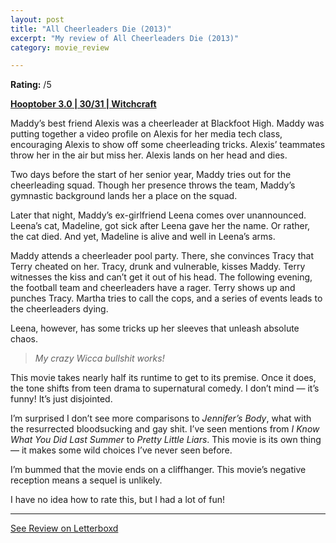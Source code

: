 ```yaml
---
layout: post
title: "All Cheerleaders Die (2013)"
excerpt: "My review of All Cheerleaders Die (2013)"
category: movie_review

---
```


**Rating:** /5

<b><a href="https://boxd.it/pRNoI/detail">Hooptober 3.0 | 30/31 | Witchcraft</a></b>

Maddy’s best friend Alexis was a cheerleader at Blackfoot High. Maddy was putting together a video profile on Alexis for her media tech class, encouraging Alexis to show off some cheerleading tricks. Alexis’ teammates throw her in the air but miss her. Alexis lands on her head and dies.

Two days before the start of her senior year, Maddy tries out for the cheerleading squad. Though her presence throws the team, Maddy’s gymnastic background lands her a place on the squad.

Later that night, Maddy’s ex-girlfriend Leena comes over unannounced. Leena’s cat, Madeline, got sick after Leena gave her the name. Or rather, the cat died. And yet, Madeline is alive and well in Leena’s arms.

Maddy attends a cheerleader pool party. There, she convinces Tracy that Terry cheated on her. Tracy, drunk and vulnerable, kisses Maddy. Terry witnesses the kiss and can’t get it out of his head. The following evening, the football team and cheerleaders have a rager. Terry shows up and punches Tracy. Martha tries to call the cops, and a series of events leads to the cheerleaders dying.

Leena, however, has some tricks up her sleeves that unleash absolute chaos.

<blockquote><i>My crazy Wicca bullshit works!</i></blockquote>

This movie takes nearly half its runtime to get to its premise. Once it does, the tone shifts from teen drama to supernatural comedy. I don’t mind — it’s funny! It’s just disjointed.

I’m surprised I don’t see more comparisons to <i>Jennifer’s Body</i>, what with the resurrected bloodsucking and gay shit. I’ve seen mentions from <i>I Know What You Did Last Summer</i> to <i>Pretty Little Liars</i>. This movie is its own thing — it makes some wild choices I’ve never seen before.

I’m bummed that the movie ends on a cliffhanger. This movie’s negative reception means a sequel is unlikely.

I have no idea how to rate this, but I had a lot of fun!

<hr>

[See Review on Letterboxd](https://boxd.it/6LXk9L)
